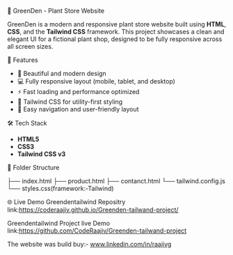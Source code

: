 🌿 GreenDen - Plant Store Website

GreenDen is a modern and responsive plant store website built using **HTML**, **CSS**, and the **Tailwind CSS** framework. This project showcases a clean and elegant UI for a fictional plant shop, designed to be fully responsive across all screen sizes.

🚀 Features

- 🌱 Beautiful and modern design
- 💻 Fully responsive layout (mobile, tablet, and desktop)
- ⚡ Fast loading and performance optimized
- 🎨 Tailwind CSS for utility-first styling
- 🧭 Easy navigation and user-friendly layout

🛠 Tech Stack

- **HTML5**
- **CSS3**
- **Tailwind CSS v3**

📂 Folder Structure

├── index.html
├── product.html 
├── contanct.html
└── tailwind.config.js
└── styles.css(framework:-Tailwind)

🌐 Live Demo
Greendentailwind Repositry link:https://coderaajiv.github.io/Greenden-tailwand-project/

Greendentailwind Project live Demo link:https://github.com/CodeRaajiv/Greenden-tailwand-project

The website was build buy:-
www.linkedin.com/in/raajivg



